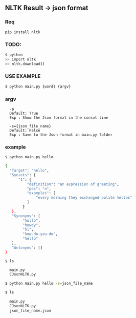 ## NLTK Result -> json format

### Req
```bash
pip install nltk
```

### TODO:
```bash
$ python
>> import nltk
>> nltk.download()
```

### USE EXAMPLE 
```bash
$ python main.py {word} {argv}
```

### argv

      -p 
      Default: True
      Exp : Show the Json format in the consol line
      
      -s={json_file_name}
      Default: False
      Exp : Save to the Json format in main.py folder
      
      
      
### example 
```bash
$ python main.py hello

{
  "Target": "hello",
  "Synsets": {
      "1": {
          "definition": "an expression of greeting",
          "pos": "n",
          "examples": [
              "every morning they exchanged polite hellos"
          ]
        }
   },
   "Synonyms": [
        "hullo",
        "howdy",
        "hi",
        "how-do-you-do",
        "hello"
   ],
   "Antonyms": []
}
```

```bash
$ ls

  main.py
  CJsonNLTK.py
  
$ python main.py hello -s=json_file_name

$ ls
  
  main.py
  CJsonNLTK.py
  json_file_name.json
```
